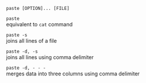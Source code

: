 `paste [OPTION]... [FILE]`

`paste`  
    equivalent to `cat` command

`paste -s`  
    joins all lines of a file

`paste -d, -s`  
    joins all lines using comma delimiter

`paste -d, - - -`  
    merges data into three columns using comma delimiter
